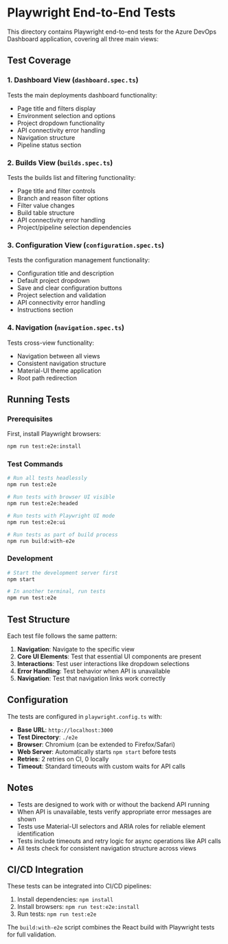 # Playwright End-to-End Tests

This directory contains Playwright end-to-end tests for the Azure DevOps Dashboard application, covering all three main views:

## Test Coverage

### 1. Dashboard View (`dashboard.spec.ts`)
Tests the main deployments dashboard functionality:
- Page title and filters display
- Environment selection and options
- Project dropdown functionality
- API connectivity error handling
- Navigation structure
- Pipeline status section

### 2. Builds View (`builds.spec.ts`)
Tests the builds list and filtering functionality:
- Page title and filter controls
- Branch and reason filter options
- Filter value changes
- Build table structure
- API connectivity error handling
- Project/pipeline selection dependencies

### 3. Configuration View (`configuration.spec.ts`)
Tests the configuration management functionality:
- Configuration title and description
- Default project dropdown
- Save and clear configuration buttons
- Project selection and validation
- API connectivity error handling
- Instructions section

### 4. Navigation (`navigation.spec.ts`)
Tests cross-view functionality:
- Navigation between all views
- Consistent navigation structure
- Material-UI theme application
- Root path redirection

## Running Tests

### Prerequisites
First, install Playwright browsers:
```bash
npm run test:e2e:install
```

### Test Commands
```bash
# Run all tests headlessly
npm run test:e2e

# Run tests with browser UI visible
npm run test:e2e:headed

# Run tests with Playwright UI mode
npm run test:e2e:ui

# Run tests as part of build process
npm run build:with-e2e
```

### Development
```bash
# Start the development server first
npm start

# In another terminal, run tests
npm run test:e2e
```

## Test Structure

Each test file follows the same pattern:
1. **Navigation**: Navigate to the specific view
2. **Core UI Elements**: Test that essential UI components are present
3. **Interactions**: Test user interactions like dropdown selections
4. **Error Handling**: Test behavior when API is unavailable
5. **Navigation**: Test that navigation links work correctly

## Configuration

The tests are configured in `playwright.config.ts` with:
- **Base URL**: `http://localhost:3000`
- **Test Directory**: `./e2e`
- **Browser**: Chromium (can be extended to Firefox/Safari)
- **Web Server**: Automatically starts `npm start` before tests
- **Retries**: 2 retries on CI, 0 locally
- **Timeout**: Standard timeouts with custom waits for API calls

## Notes

- Tests are designed to work with or without the backend API running
- When API is unavailable, tests verify appropriate error messages are shown
- Tests use Material-UI selectors and ARIA roles for reliable element identification
- Tests include timeouts and retry logic for async operations like API calls
- All tests check for consistent navigation structure across views

## CI/CD Integration

These tests can be integrated into CI/CD pipelines:
1. Install dependencies: `npm install`
2. Install browsers: `npm run test:e2e:install` 
3. Run tests: `npm run test:e2e`

The `build:with-e2e` script combines the React build with Playwright tests for full validation.